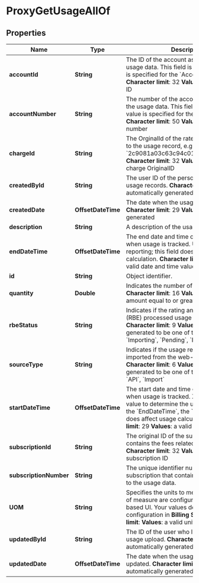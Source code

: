 

# ProxyGetUsageAllOf


## Properties

| Name | Type | Description | Notes |
|------------ | ------------- | ------------- | -------------|
|**accountId** | **String** |  The ID of the account associated with the usage data. This field is required if no value is specified for the &#x60;AccountNumber&#x60; field. **Character limit**: 32 **Values**: a valid account ID  |  [optional] |
|**accountNumber** | **String** |  The number of the account associated with the usage data. This field is required if no value is specified for the &#x60;AccountId&#x60; field. **Character limit**: 50 **Values**: a valid account number  |  [optional] |
|**chargeId** | **String** |  The OrginalId of the rate plan charge related to the usage record, e.g., &#x60;2c9081a03c63c94c013c6873357a0117&#x60; **Character limit**: 32 **Values**: a valid rate plan charge OriginalID  |  [optional] |
|**createdById** | **String** |  The user ID of the person who uploaded the usage records. **Character limit**: 32 **Values**: automatically generated  |  [optional] |
|**createdDate** | **OffsetDateTime** |  The date when the usage was generated. **Character limit**: 29 **Values**: automatically generated  |  [optional] |
|**description** | **String** | A description of the usage record.  |  [optional] |
|**endDateTime** | **OffsetDateTime** |  The end date and time of a range of time when usage is tracked. Use this field for reporting; this field doesn&#39;t affect usage calculation. **Character limit**: 29 **Values**: a valid date and time value  |  [optional] |
|**id** | **String** | Object identifier. |  [optional] |
|**quantity** | **Double** |  Indicates the number of units used. **Character limit**: 16 **Values**: a valid decimal amount equal to or greater than 0  |  [optional] |
|**rbeStatus** | **String** |  Indicates if the rating and billing engine (RBE) processed usage data for an invoice. **Character limit**: 9 **Values**: automatically generated to be one of the following values: &#x60;Importing&#x60;, &#x60;Pending&#x60;, &#x60;Processed&#x60;  |  [optional] |
|**sourceType** | **String** |  Indicates if the usage records were imported from the web-based UI or the API. **Character limit**: 6 **Values**: automatically generated to be one of the following values: &#x60;API&#x60;, &#x60;Import&#x60;  |  [optional] |
|**startDateTime** | **OffsetDateTime** |  The start date and time of a range of time when usage is tracked. Zuora uses this field value to determine the usage date. Unlike the &#x60;EndDateTime&#x60;, the &#x60;StartDateTime&#x60; field does affect usage calculation. **Character limit**: 29 **Values**: a valid date and time value  |  [optional] |
|**subscriptionId** | **String** |  The original ID of the subscription that contains the fees related to the usage data. **Character limit**: 32 **Values**: a valid subscription ID  |  [optional] |
|**subscriptionNumber** | **String** | The unique identifier number of the subscription that contains the fees related to the usage data.  |  [optional] |
|**UOM** | **String** |  Specifies the units to measure usage. Units of measure are configured in the web-based UI. Your values depend on your configuration in **Billing Settings**. **Character limit**: **Values**: a valid unit of measure  |  [optional] |
|**updatedById** | **String** |  The ID of the user who last updated the usage upload. **Character limit**: 32 **Values**: automatically generated  |  [optional] |
|**updatedDate** | **OffsetDateTime** |  The date when the usage upload was last updated. **Character limit**: 29 **Values**: automatically generated  |  [optional] |



